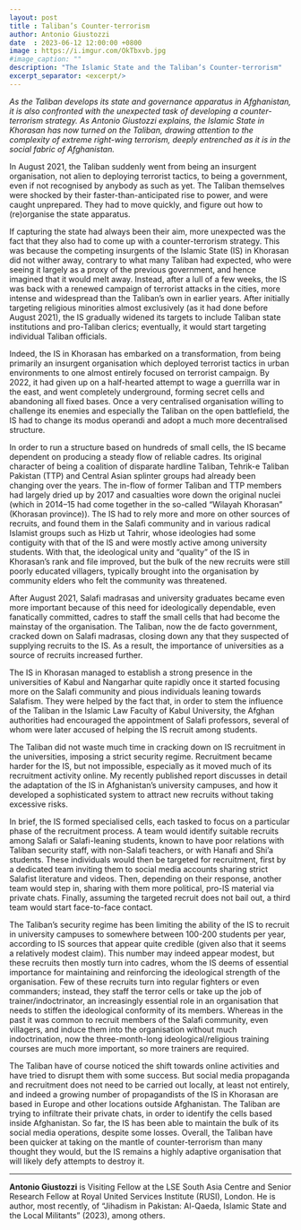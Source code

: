 ```yaml
---
layout: post
title : Taliban’s Counter-terrorism
author: Antonio Giustozzi
date  : 2023-06-12 12:00:00 +0800
image : https://i.imgur.com/OkTbxvb.jpg
#image_caption: ""
description: "The Islamic State and the Taliban’s Counter-terrorism"
excerpt_separator: <excerpt/>
---
```


_As the Taliban develops its state and governance apparatus in Afghanistan, it is also confronted with the unexpected task of developing a counter-terrorism strategy. As Antonio Giustozzi explains, the Islamic State in Khorasan has now turned on the Taliban, drawing attention to the complexity of extreme right-wing terrorism, deeply entrenched as it is in the social fabric of Afghanistan._

<excerpt/>

In August 2021, the Taliban suddenly went from being an insurgent organisation, not alien to deploying terrorist tactics, to being a government, even if not recognised by anybody as such as yet. The Taliban themselves were shocked by their faster-than-anticipated rise to power, and were caught unprepared. They had to move quickly, and figure out how to (re)organise the state apparatus.

If capturing the state had always been their aim, more unexpected was the fact that they also had to come up with a counter-terrorism strategy. This was because the competing insurgents of the Islamic State (IS) in Khorasan did not wither away, contrary to what many Taliban had expected, who were seeing it largely as a proxy of the previous government, and hence imagined that it would melt away. Instead, after a lull of a few weeks, the IS was back with a renewed campaign of terrorist attacks in the cities, more intense and widespread than the Taliban’s own in earlier years. After initially targeting religious minorities almost exclusively (as it had done before August 2021), the IS gradually widened its targets to include Taliban state institutions and pro-Taliban clerics; eventually, it would start targeting individual Taliban officials.

Indeed, the IS in Khorasan has embarked on a transformation, from being primarily an insurgent organisation which deployed terrorist tactics in urban environments to one almost entirely focused on terrorist campaign. By 2022, it had given up on a half-hearted attempt to wage a guerrilla war in the east, and went completely underground, forming secret cells and abandoning all fixed bases. Once a very centralised organisation willing to challenge its enemies and especially the Taliban on the open battlefield, the IS had to change its modus operandi and adopt a much more decentralised structure.

In order to run a structure based on hundreds of small cells, the IS became dependent on producing a steady flow of reliable cadres. Its original character of being a coalition of disparate hardline Taliban, Tehrik-e Taliban Pakistan (TTP) and Central Asian splinter groups had already been changing over the years. The in-flow of former Taliban and TTP members had largely dried up by 2017 and casualties wore down the original nuclei (which in 2014–15 had come together in the so-called “Wilayah Khorasan” (Khorasan province)). The IS had to rely more and more on other sources of recruits, and found them in the Salafi community and in various radical Islamist groups such as Hizb ut Tahrir, whose ideologies had some contiguity with that of the IS and were mostly active among university students. With that, the ideological unity and “quality” of the IS in Khorasan’s rank and file improved, but the bulk of the new recruits were still poorly educated villagers, typically brought into the organisation by community elders who felt the community was threatened.

After August 2021, Salafi madrasas and university graduates became even more important because of this need for ideologically dependable, even fanatically committed, cadres to staff the small cells that had become the mainstay of the organisation. The Taliban, now the de facto government, cracked down on Salafi madrasas, closing down any that they suspected of supplying recruits to the IS. As a result, the importance of universities as a source of recruits increased further.

The IS in Khorasan managed to establish a strong presence in the universities of Kabul and Nangarhar quite rapidly once it started focusing more on the Salafi community and pious individuals leaning towards Salafism. They were helped by the fact that, in order to stem the influence of the Taliban in the Islamic Law Faculty of Kabul University, the Afghan authorities had encouraged the appointment of Salafi professors, several of whom were later accused of helping the IS recruit among students.

The Taliban did not waste much time in cracking down on IS recruitment in the universities, imposing a strict security regime. Recruitment became harder for the IS, but not impossible, especially as it moved much of its recruitment activity online. My recently published report discusses in detail the adaptation of the IS in Afghanistan’s university campuses, and how it developed a sophisticated system to attract new recruits without taking excessive risks.

In brief, the IS formed specialised cells, each tasked to focus on a particular phase of the recruitment process. A team would identify suitable recruits among Salafi or Salafi-leaning students, known to have poor relations with Taliban security staff, with non-Salafi teachers, or with Hanafi and Shi’a students. These individuals would then be targeted for recruitment, first by a dedicated team inviting them to social media accounts sharing strict Salafist literature and videos. Then, depending on their response, another team would step in, sharing with them more political, pro-IS material via private chats. Finally, assuming the targeted recruit does not bail out, a third team would start face-to-face contact.

The Taliban’s security regime has been limiting the ability of the IS to recruit in university campuses to somewhere between 100-200 students per year, according to IS sources that appear quite credible (given also that it seems a relatively modest claim). This number may indeed appear modest, but these recruits then mostly turn into cadres, whom the IS deems of essential importance for maintaining and reinforcing the ideological strength of the organisation. Few of these recruits turn into regular fighters or even commanders; instead, they staff the terror cells or take up the job of trainer/indoctrinator, an increasingly essential role in an organisation that needs to stiffen the ideological conformity of its members. Whereas in the past it was common to recruit members of the Salafi community, even villagers, and induce them into the organisation without much indoctrination, now the three-month-long ideological/religious training courses are much more important, so more trainers are required.

The Taliban have of course noticed the shift towards online activities and have tried to disrupt them with some success. But social media propaganda and recruitment does not need to be carried out locally, at least not entirely, and indeed a growing number of propagandists of the IS in Khorasan are based in Europe and other locations outside Afghanistan. The Taliban are trying to infiltrate their private chats, in order to identify the cells based inside Afghanistan. So far, the IS has been able to maintain the bulk of its social media operations, despite some losses. Overall, the Taliban have been quicker at taking on the mantle of counter-terrorism than many thought they would, but the IS remains a highly adaptive organisation that will likely defy attempts to destroy it.

---

__Antonio Giustozzi__ is Visiting Fellow at the LSE South Asia Centre and Senior Research Fellow at Royal United Services Institute (RUSI), London. He is author, most recently, of “Jihadism in Pakistan: Al-Qaeda, Islamic State and the Local Militants” (2023), among others.
